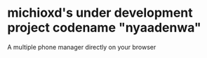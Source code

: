 # michioxd's under development project codename "nyaadenwa"

A multiple phone manager directly on your browser
